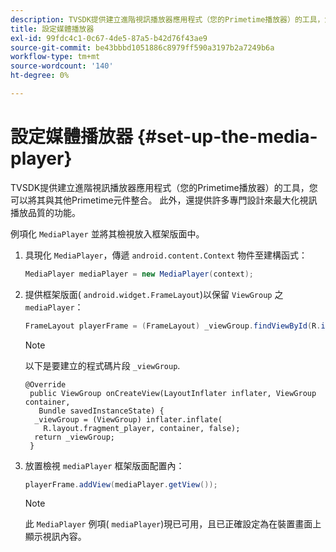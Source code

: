 ```yaml
---
description: TVSDK提供建立進階視訊播放器應用程式（您的Primetime播放器）的工具，您可以將其與其他Primetime元件整合。 此外，還提供許多專門設計來最大化視訊播放品質的功能。
title: 設定媒體播放器
exl-id: 99fdc4c1-0c67-4de5-87a5-b42d76f43ae9
source-git-commit: be43bbbd1051886c8979ff590a3197b2a7249b6a
workflow-type: tm+mt
source-wordcount: '140'
ht-degree: 0%

---
```


# 設定媒體播放器 {#set-up-the-media-player}

TVSDK提供建立進階視訊播放器應用程式（您的Primetime播放器）的工具，您可以將其與其他Primetime元件整合。 此外，還提供許多專門設計來最大化視訊播放品質的功能。

<!--<a id="section_1FE83A68DE624F20B52C0959851F5699"></a>-->

例項化 `MediaPlayer` 並將其檢視放入框架版面中。

1. 具現化 `MediaPlayer`，傳遞 `android.content.Context` 物件至建構函式：

   ```java
   MediaPlayer mediaPlayer = new MediaPlayer(context);
   ```

1. 提供框架版面( `android.widget.FrameLayout`)以保留 `ViewGroup` 之 `mediaPlayer`：

   ```java
   FrameLayout playerFrame = (FrameLayout) _viewGroup.findViewById(R.id.playerFrame);
   ```

   >[!NOTE]
   >
   >以下是要建立的程式碼片段 `_viewGroup`.

   ```
   @Override 
    public ViewGroup onCreateView(LayoutInflater inflater, ViewGroup container, 
      Bundle savedInstanceState) { 
     _viewGroup = (ViewGroup) inflater.inflate( 
       R.layout.fragment_player, container, false); 
     return _viewGroup; 
    }
   ```

1. 放置檢視 `mediaPlayer` 框架版面配置內：

   ```java
   playerFrame.addView(mediaPlayer.getView());
   ```

   >[!NOTE]
   >
   >此 `MediaPlayer` 例項( `mediaPlayer`)現已可用，且已正確設定為在裝置畫面上顯示視訊內容。

